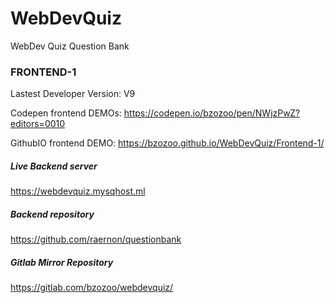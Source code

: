 # WebDevQuiz
WebDev Quiz Question Bank

### FRONTEND-1  
Lastest Developer Version: V9

Codepen frontend DEMOs:
https://codepen.io/bzozoo/pen/NWjzPwZ?editors=0010

GithubIO frontend DEMO:
https://bzozoo.github.io/WebDevQuiz/Frontend-1/

##### Live Backend server
https://webdevquiz.mysqhost.ml

##### Backend repository
https://github.com/raernon/questionbank

##### Gitlab Mirror Repository
https://gitlab.com/bzozoo/webdevquiz/
